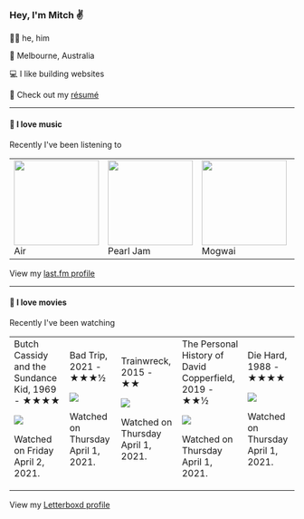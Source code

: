 <article><h3>Hey, I&#x27;m Mitch ✌️</h3><section><p>🙆‍♂️ he, him</p><p>📍 Melbourne, Australia</p><p>💻 I like building websites</p><p>📝 Check out my <a href="https://github.com/my-slab/resume">résumé</a></p></section><hr/><section><h4>💽 I love music</h4><p>Recently I&#x27;ve been listening to</p><table><tbody><td><img src="https://lastfm.freetls.fastly.net/i/u/174s/466f8fd2eaf94f5a92d44c63ffc8b33a.png" height="150px" alt="" role="presentation"/><br/>Air</td><td><img src="https://lastfm.freetls.fastly.net/i/u/174s/4dfa0959e9534f8dcfd24d5dc5110589.png" height="150px" alt="" role="presentation"/><br/>Pearl Jam</td><td><img src="https://lastfm.freetls.fastly.net/i/u/174s/c9549e95ea6e455ba52445e13ef0649a.png" height="150px" alt="" role="presentation"/><br/>Mogwai</td><td><img src="https://lastfm.freetls.fastly.net/i/u/174s/4ca8269cfa0a4e0bb9a08aedfb645ed6.png" height="150px" alt="" role="presentation"/><br/>2Pac</td><td><img src="https://lastfm.freetls.fastly.net/i/u/174s/996e2f00e3b7aeaca4748aed1d3bb1e3.png" height="150px" alt="" role="presentation"/><br/>MGMT</td></tbody></table><span>View my <a href="https://www.last.fm/user/mylsb">last.fm profile</a></span></section><hr/><section><h4>📼 I love movies</h4><p>Recently I&#x27;ve been watching</p><table><tbody><td>Butch Cassidy and the Sundance Kid, 1969 - ★★★★<br/><span> <p><img src="https://a.ltrbxd.com/resized/sm/upload/qv/1n/g0/ro/IetWfA2kG4ppZAe57NPyZ3ppts-0-500-0-750-crop.jpg?k=0adef4257c"/></p> <p>Watched on Friday April 2, 2021.</p> </span></td><td>Bad Trip, 2021 - ★★★½<br/><span> <p><img src="https://a.ltrbxd.com/resized/film-poster/5/0/6/9/7/2/506972-bad-trip-0-500-0-750-crop.jpg?k=d06e55e321"/></p> <p>Watched on Thursday April 1, 2021.</p> </span></td><td>Trainwreck, 2015 - ★★<br/><span> <p><img src="https://a.ltrbxd.com/resized/film-poster/1/9/4/9/7/5/194975-trainwreck-0-500-0-750-crop.jpg?k=135b961722"/></p> <p>Watched on Thursday April 1, 2021.</p> </span></td><td>The Personal History of David Copperfield, 2019 - ★★½<br/><span> <p><img src="https://a.ltrbxd.com/resized/film-poster/4/5/0/3/6/1/450361-the-personal-history-of-david-copperfield-0-500-0-750-crop.jpg?k=947d550e72"/></p> <p>Watched on Thursday April 1, 2021.</p> </span></td><td>Die Hard, 1988 - ★★★★<br/><span> <p><img src="https://a.ltrbxd.com/resized/film-poster/5/1/5/5/6/51556-die-hard-0-500-0-750-crop.jpg?k=8c0fbeec43"/></p> <p>Watched on Thursday April 1, 2021.</p> </span></td></tbody></table><span>View my <a href="https://letterboxd.com/myslab/">Letterboxd profile</a></span></section></article>